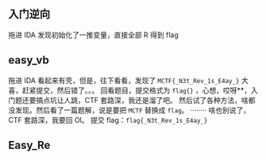 ## 入门逆向
拖进 IDA 发现初始化了一推变量，直接全部 R 得到 flag
##  easy_vb
拖进 IDA 看起来有壳，但是，往下看看，发现了 `MCTF{_N3t_Rev_1s_E4ay_}` 大喜，赶紧提交，然后错了。。。
回看题目，提交格式为 `flag{}` ，心想，哎呀**，入门题还要搞点坑让人跳，CTF 套路深，我还是溜了吧。
然后试了各种方法，啥都没发现。然后看了一篇题解，说是要把 `MCTF` 替换成 `flag`。
········
啥也别说了，CTF 套路深，我要回 OI。
提交 flag：`flag{_N3t_Rev_1s_E4ay_}`

## Easy_Re

<!--stackedit_data:
eyJoaXN0b3J5IjpbMTY1NDMyOTEzMl19
-->